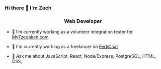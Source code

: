 ### Hi there 👋 I'm Zach

<h3 align="center">Web Developer</h3>

- 🔭 I’m currently working as a volunteer integration tester for [MyTzedakah.com](mytzedakah.com)

- 👯 I'm currently working as a freelancer on [FertiChat](fertichat.herokuapp.com)

- 💬 Ask me about JavaScript, React, Node/Express, PostgreSQL, HTML, CSS, 



<!--
**zacharydub/zacharydub** is a ✨ _special_ ✨ repository because its `README.md` (this file) appears on your GitHub profile.

Here are some ideas to get you started:

- 🔭 I’m currently working on ...
- 🌱 I’m currently learning ...
- 👯 I’m looking to collaborate on ...
- 🤔 I’m looking for help with ...
- 💬 Ask me about ...
- 📫 How to reach me: ...
- 😄 Pronouns: ...
- ⚡ Fun fact: ...
-->

